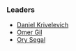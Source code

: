 ### Leaders
* [Daniel Krivelevich](mailto:daniel@cidersecurity.io)
* [Omer Gil](mailto:omer@cidersecurity.io)
* [Ory Segal](mailto:orysegal@gmail.com)
